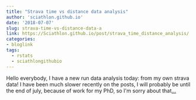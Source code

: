 ```yaml
---
title: "Strava time vs distance data analysis"
author: 'sciathlon.github.io'
date: '2018-07-07'
slug: strava-time-vs-distance-data-a
link: https://Sciathlon.github.io/post/strava_time_distance_analysis/
categories:
- bloglink
tags:
  - rstats
  - sciathlongithubio
---
```


Hello everybody, I have a new run data analysis today: from my own strava data! I have been much slower recently on the posts, I will probably be until the end of july, because of work for my PhD, so I'm sorry about that[... <i class="fas fa-external-link-alt"></i>](https://Sciathlon.github.io/post/strava_time_distance_analysis/)

